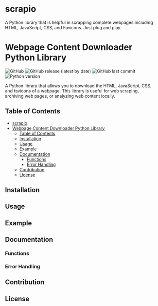 # scrapio
A Python library that is helpful in scrapping complete webpages including HTML, JavaScript, CSS, and Favicons. Just plug and play.

# Webpage Content Downloader Python Library

![GitHub](https://img.shields.io/github/license/your-username/webpage-content-downloader)
![GitHub release (latest by date)](https://img.shields.io/github/v/release/your-username/webpage-content-downloader)
![GitHub last commit](https://img.shields.io/github/last-commit/your-username/webpage-content-downloader)
![Python version](https://img.shields.io/badge/python-3.7%20%7C%203.8%20%7C%203.9-blue)

A Python library that allows you to download the HTML, JavaScript, CSS, and favicons of a webpage. This library is useful for web scraping, archiving web pages, or analyzing web content locally.

## Table of Contents

- [scrapio](#scrapio)
- [Webpage Content Downloader Python Library](#webpage-content-downloader-python-library)
  - [Table of Contents](#table-of-contents)
  - [Installation](#installation)
  - [Usage](#usage)
  - [Example](#example)
  - [Documentation](#documentation)
    - [Functions](#functions)
    - [Error Handling](#error-handling)
  - [Contribution](#contribution)
  - [License](#license)

## Installation

## Usage

## Example

## Documentation

### Functions
### Error Handling

## Contribution

## License
